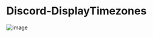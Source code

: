 # Discord-DisplayTimezones
![image](https://user-images.githubusercontent.com/38018790/202822540-14a432af-9bfe-4164-9398-d63e909372e8.png)
